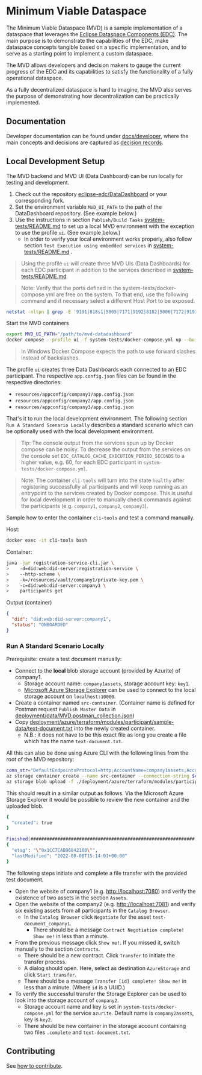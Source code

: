 # Minimum Viable Dataspace

The Minimum Viable Dataspace (MVD) is a sample implementation of a dataspace that leverages the [Eclipse Dataspace Components (EDC)](https://github.com/eclipse-edc).
The main purpose is to demonstrate the capabilities of the EDC, make dataspace concepts tangible based on a specific implementation, and to serve as a starting point to implement a custom dataspace.

The MVD allows developers and decision makers to gauge the current progress of the EDC and its capabilities to satisfy the functionality of a fully operational dataspace.

As a fully decentralized dataspace is hard to imagine, the MVD also serves the purpose of demonstrating how decentralization can be practically implemented.

## Documentation

Developer documentation can be found under [docs/developer](docs/developer), where the main concepts and decisions are captured as [decision records](docs/developer/decision-records/).

## Local Development Setup

The MVD backend and MVD UI (Data Dashboard) can be run locally for testing and development.

1. Check out the repository [eclipse-edc/DataDashboard](https://github.com/eclipse-edc/DataDashboard) or
   your corresponding fork.
2. Set the environment variable `MVD_UI_PATH` to the path of the DataDashboard repository. (See example below.)
3. Use the instructions in section `Publish/Build Tasks` [system-tests/README.md](system-tests/README.md) to set up a
   local MVD environment with the exception to use the profile `ui`. (See example below.)
    - In order to verify your local environment works properly, also follow section `Test Execution using embedded services`
      in [system-tests/README.md](system-tests/README.md) .

> Using the profile `ui` will create three MVD UIs (Data Dashboards) for each EDC participant in addition to the
> services described in [system-tests/README.md](system-tests/README.md).

> Note: Verify that the ports defined in the system-tests/docker-compose.yml are free on the system. To that end, use the following command and if necessary select a different Host Port to be exposed.  
```bash
netstat -nltpn | grep -E '9191|818s1|5005|7171|9192|8182|5006|7172|9193|8183|5007|7173|10000|8184|8185|5008|7174|7080|7081|7082'
```

Start the MVD containers

```bash
export MVD_UI_PATH="/path/to/mvd-datadashboard"
docker compose --profile ui -f system-tests/docker-compose.yml up --build
```

> In Windows Docker Compose expects the path to use forward slashes instead of backslashes.

The profile `ui` creates three Data Dashboards each connected to an EDC participant. The respective `app.config.json`
files can be found in the respective directories:

- `resources/appconfig/company1/app.config.json`
- `resources/appconfig/company2/app.config.json`
- `resources/appconfig/company3/app.config.json`

That's it to run the local development environment. The following section `Run A Standard Scenario Locally` describes a
standard scenario which can be optionally used with the local development environment.

> Tip: The console output from the services spun up by Docker compose can be noisy. To decrease the output from the
> services on the console set `EDC_CATALOG_CACHE_EXECUTION_PERIOD_SECONDS` to a higher value, e.g. 60, for each EDC
> participant in `system-tests/docker-compose.yml`.

> Note: The container `cli-tools` will turn into the state `healthy` after registering successfully all participants and
> will keep running as an entrypoint to the services created by Docker compose. This is useful for local development in order
> to manually check commands against the participants (e.g. `company1`, `company2`, `company3`).

Sample how to enter the container `cli-tools` and test a command manually.

Host:

```bash
docker exec -it cli-tools bash
```

Container:

```bash
java -jar registration-service-cli.jar \
>    -d=did:web:did-server:registration-service \
>    --http-scheme \
>    -k=/resources/vault/company1/private-key.pem \
>    -c=did:web:did-server:company1 \
>    participants get
```

Output (container)

```json
{
  "did": "did:web:did-server:company1",
  "status": "ONBOARDED"
}
```

### Run A Standard Scenario Locally

Prerequisite: create a test document manually:

- Connect to the **local** blob storage account (provided by Azurite) of company1.
    - Storage account name: `company1assets`, storage account key: `key1`.
    - [Microsoft Azure Storage Explorer](https://azure.microsoft.com/features/storage-explorer/) can be used to connect to the local
      storage account on `localhost:10000`.
- Create a container named `src-container`. (Container name is defined for Postman request `Publish Master Data`
  in [deployment/data/MVD.postman_collection.json](deployment/data/MVD.postman_collection.json))
- Copy [deployment/azure/terraform/modules/participant/sample-data/text-document.txt](deployment/azure/terraform/modules/participant/sample-data/text-document.txt) into the newly created container.
    - N.B.: it does not have to be this exact file as long you create a file which has the name `text-document.txt`.

All this can also be done using Azure CLI with the following lines from the root of the MVD repository:

```bash
conn_str="DefaultEndpointsProtocol=http;AccountName=company1assets;AccountKey=key1;BlobEndpoint=http://127.0.0.1:10000/company1assets;"
az storage container create --name src-container --connection-string $conn_str
az storage blob upload -f ./deployment/azure/terraform/modules/participant/sample-data/text-document.txt --container-name src-container --name text-document.txt --connection-string $conn_str
```

This should result in a similar output as follows. Via the Microsoft Azure Storage Explorer it would be possible to
review the new container and the uploaded blob.

```bash
{
  "created": true
}

Finished[#############################################################]  100.0000%
{
  "etag": "\"0x1CC7CAB96842160\"",
  "lastModified": "2022-08-08T15:14:01+00:00"
}
```

The following steps initiate and complete a file transfer with the provided test document.

- Open the website of company1 (e.g. <http://localhost:7080>) and verify the existence of two assets in the
  section `Assets`.
- Open the website of the company2 (e.g. <http://localhost:7081>) and verify six existing assets from all participants in
  the `Catalog Browser`.
    - In the `Catalog Browser` click `Negotiate` for the asset `test-document_company1`.
        - There should be a message `Contract Negotiation complete! Show me!` in less than a minute.
- From the previous message click `Show me!`. If you missed it, switch manually to the section `Contracts`.
    - There should be a new contract. Click `Transfer` to initiate the transfer process.
    - A dialog should open. Here, select as destination `AzureStorage` and click `Start transfer`.
    - There should be a message `Transfer [id] complete! Show me!` in less than a minute. (Where `id` is a UUID.)
- To verify the successful transfer the Storage Explorer can be used to look into the storage account of `company2`.
    - Storage account name and key is set in `system-tests/docker-compose.yml` for the service `azurite`. Default name
      is `company2assets`, key is `key2`.
    - There should be new container in the storage account containing two files `.complete` and `text-document.txt`.

## Contributing

See [how to contribute](https://github.com/eclipse-edc/Connector/blob/main/CONTRIBUTING.md).

